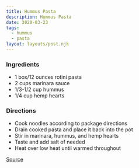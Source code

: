 ```yaml
---
title: Hummus Pasta
description: Hummus Pasta
date: 2020-03-23
tags:
  - hummus
  - pasta
layout: layouts/post.njk
---
```


### Ingredients

- 1 box/12 ounces rotini pasta
- 2 cups marinara sauce
- 1/3-1/2 cup hummus
- 1/4 cup hemp hearts

### Directions

- Cook noodles according to package directions
- Drain cooked pasta and place it back into the pot
- Stir in marinara, hummus, and hemp hearts
- Taste and add salt of needed
- Heat over low heat until warmed throughout

[Source](https://ohsheglows.com/2017/02/23/adrianas-fave-10-minute-pasta-toddler-friendly/)
